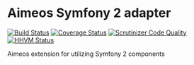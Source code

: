 Aimeos Symfony 2 adapter
========================
[![Build Status](https://travis-ci.org/aimeos/ai-symfony2.png?branch=master)](https://travis-ci.org/aimeos/ai-symfony2)
[![Coverage Status](https://coveralls.io/repos/aimeos/ai-symfony2/badge.svg?branch=master)](https://coveralls.io/r/aimeos/ai-symfony2?branch=master)
[![Scrutinizer Code Quality](https://scrutinizer-ci.com/g/aimeos/ai-symfony2/badges/quality-score.png?b=master)](https://scrutinizer-ci.com/g/aimeos/ai-symfony2/?branch=master)
[![HHVM Status](http://hhvm.h4cc.de/badge/aimeos/ai-symfony2.svg)](http://hhvm.h4cc.de/package/aimeos/ai-symfony2)

Aimeos extension for utilizing Symfony 2 components

